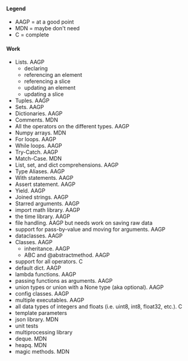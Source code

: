 #### Legend
- AAGP = at a good point
- MDN = maybe don't need
- C = complete

#### Work
- Lists. AAGP
  - declaring
  - referencing an element
  - referencing a slice
  - updating an element
  - updating a slice
- Tuples. AAGP
- Sets. AAGP
- Dictionaries. AAGP
- Comments. MDN
- All the operators on the different types. AAGP
- Numpy arrays. MDN
- For loops. AAGP
- While loops. AAGP
- Try-Catch. AAGP
- Match-Case. MDN
- List, set, and dict comprehensions. AAGP
- Type Aliases. AAGP
- With statements. AAGP
- Assert statement. AAGP
- Yield. AAGP
- Joined strings. AAGP
- Starred arguments. AAGP
- import math library. AAGP
- the time library. AAGP
- file handling. AAGP but needs work on saving raw data
- support for pass-by-value and moving for arguments. AAGP
- dataclasses. AAGP
- Classes. AAGP
  - inheritance. AAGP
  - ABC and @abstractmethod. AAGP
- support for all operators. C
- default dict. AAGP
- lambda functions. AAGP
- passing functions as arguments. AAGP
- union types or union with a None type (aka optional). AAGP
- config classes. AAGP
- multiple executables. AAGP
- all data types of integers and floats (i.e. uint8, int8, float32, etc.). C
- template parameters
- json library. MDN
- unit tests
- multiprocessing library
- deque. MDN
- heapq. MDN
- magic methods. MDN
